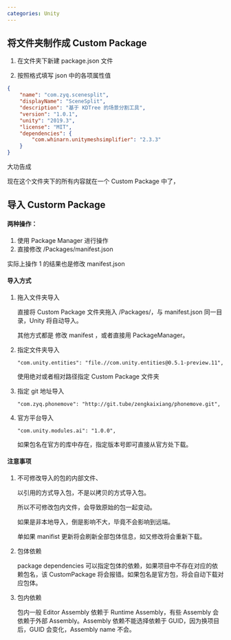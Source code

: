 ```yaml
---
categories: Unity
---
```




## 将文件夹制作成 Custom Package

1. 在文件夹下新建 package.json 文件

2. 按照格式填写 json 中的各项属性值

```json
{
    "name": "com.zyq.scenesplit",
    "displayName": "SceneSplit",
    "description": "基于 KDTree 的场景分割工具",
    "version": "1.0.1",
    "unity": "2019.3",
    "license": "MIT",
    "dependencies": {
        "com.whinarn.unitymeshsimplifier": "2.3.3"
    }
}
```

大功告成

现在这个文件夹下的所有内容就在一个 Custom Package 中了，



## 导入 Custorm Package



#### 两种操作：

1. 使用 Package Manager 进行操作
2. 直接修改 /Packages/manifest.json 



实际上操作 1 的结果也是修改 manifest.json 



#### 导入方式

1. 拖入文件夹导入

   直接将 Custom Package 文件夹拖入 /Packages/，与 manifest.json 同一目录，Unity 将自动导入。

   其他方式都是 修改 manifest ，或者直接用 PackageManager。

2. 指定文件夹导入

   `"com.unity.entities": "file.//com.unity.entities@0.5.1-preview.11",`

   使用绝对或者相对路径指定 Custom Package 文件夹

3. 指定 git 地址导入

   `"com.zyq.phonemove": "http://git.tube/zengkaixiang/phonemove.git",`

4. 官方平台导入

   `"com.unity.modules.ai": "1.0.0",`

   如果包名在官方的库中存在，指定版本号即可直接从官方处下载。



#### 注意事项

1. 不可修改导入的包的内部文件、

   以引用的方式导入包，不是以拷贝的方式导入包。

   所以不可修改包内文件，会导致原始的包一起变动。

   如果是非本地导入，倒是影响不大，毕竟不会影响到远端。

   单如果 manifist 更新将会刷新全部包体信息，如又修改将会重新下载。

2. 包体依赖

   package dependencies 可以指定包体的依赖，如果项目中不存在对应的依赖包名，该 CustomPackage 将会报错。如果包名是官方包，将会自动下载对应包体。

3. 包内依赖

   包内一般 Editor Assembly 依赖于 Runtime Assembly，有些 Assembly 会依赖于外部 Assembly。Assembly 依赖不能选择依赖于 GUID，因为换项目后，GUID 会变化，Assembly name 不会。



